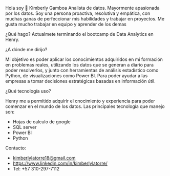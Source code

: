 Hola soy 👋 Kimberly Gamboa Analista de datos. Mayormente apasionada por los datos. Soy una persona proactiva, resolutiva y empática, con muchas ganas de perfeccionar mis habilidades y trabajar en proyectos. Me gusta mucho trabajar en equipo y aprender de los demas

¿Qué hago? Actualmete terminando el bootcamp de Data Analytics en Henry.

¿A dónde me dirijo?

Mi objetivo es poder aplicar los conocimientos adquiridos en mi formación en problemas reales, utilizando los datos que se generan a diario para poder resolverlos, y junto con herramientas de análisis estadístico como Python, de visualizaciones como Power BI. Para poder ayudar a las empresas a tomar decisiones estratégicas basadas en información útil.

¿Qué tecnología uso?

Henry me a permitido adquirir el cnocimiento y experiencia para poder comenzar en el mundo de los datos. Las principales tecnología que manejo son:

- Hojas de calculo de google
- SQL server
- Power BI
- Python

Contacto:

- kimberlylatorre18@gmail.com
- https://www.linkedin.com/in/kimberlylatorre/
- Tel: +57 310-297-7112

